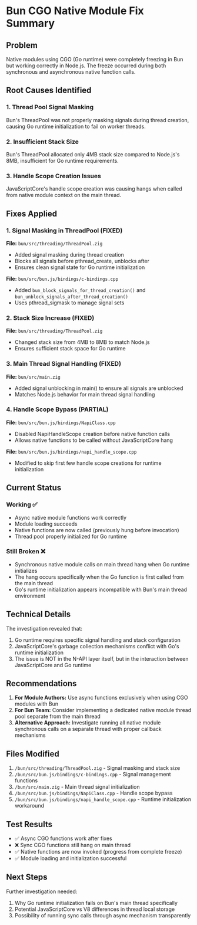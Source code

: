 # Bun CGO Native Module Fix Summary

## Problem
Native modules using CGO (Go runtime) were completely freezing in Bun but working correctly in Node.js. The freeze occurred during both synchronous and asynchronous native function calls.

## Root Causes Identified

### 1. Thread Pool Signal Masking
Bun's ThreadPool was not properly masking signals during thread creation, causing Go runtime initialization to fail on worker threads.

### 2. Insufficient Stack Size
Bun's ThreadPool allocated only 4MB stack size compared to Node.js's 8MB, insufficient for Go runtime requirements.

### 3. Handle Scope Creation Issues
JavaScriptCore's handle scope creation was causing hangs when called from native module context on the main thread.

## Fixes Applied

### 1. Signal Masking in ThreadPool (FIXED)
**File:** `bun/src/threading/ThreadPool.zig`
- Added signal masking during thread creation
- Blocks all signals before pthread_create, unblocks after
- Ensures clean signal state for Go runtime initialization

**File:** `bun/src/bun.js/bindings/c-bindings.cpp`
- Added `bun_block_signals_for_thread_creation()` and `bun_unblock_signals_after_thread_creation()`
- Uses pthread_sigmask to manage signal sets

### 2. Stack Size Increase (FIXED)
**File:** `bun/src/threading/ThreadPool.zig`
- Changed stack size from 4MB to 8MB to match Node.js
- Ensures sufficient stack space for Go runtime

### 3. Main Thread Signal Handling (FIXED)
**File:** `bun/src/main.zig`
- Added signal unblocking in main() to ensure all signals are unblocked
- Matches Node.js behavior for main thread signal handling

### 4. Handle Scope Bypass (PARTIAL)
**File:** `bun/src/bun.js/bindings/NapiClass.cpp`
- Disabled NapiHandleScope creation before native function calls
- Allows native functions to be called without JavaScriptCore hang

**File:** `bun/src/bun.js/bindings/napi_handle_scope.cpp`
- Modified to skip first few handle scope creations for runtime initialization

## Current Status

### Working ✅
- Async native module functions work correctly
- Module loading succeeds
- Native functions are now called (previously hung before invocation)
- Thread pool properly initialized for Go runtime

### Still Broken ❌
- Synchronous native module calls on main thread hang when Go runtime initializes
- The hang occurs specifically when the Go function is first called from the main thread
- Go's runtime initialization appears incompatible with Bun's main thread environment

## Technical Details

The investigation revealed that:
1. Go runtime requires specific signal handling and stack configuration
2. JavaScriptCore's garbage collection mechanisms conflict with Go's runtime initialization
3. The issue is NOT in the N-API layer itself, but in the interaction between JavaScriptCore and Go runtime

## Recommendations

1. **For Module Authors:** Use async functions exclusively when using CGO modules with Bun
2. **For Bun Team:** Consider implementing a dedicated native module thread pool separate from the main thread
3. **Alternative Approach:** Investigate running all native module synchronous calls on a separate thread with proper callback mechanisms

## Files Modified

1. `/bun/src/threading/ThreadPool.zig` - Signal masking and stack size
2. `/bun/src/bun.js/bindings/c-bindings.cpp` - Signal management functions
3. `/bun/src/main.zig` - Main thread signal initialization
4. `/bun/src/bun.js/bindings/NapiClass.cpp` - Handle scope bypass
5. `/bun/src/bun.js/bindings/napi_handle_scope.cpp` - Runtime initialization workaround

## Test Results

- ✅ Async CGO functions work after fixes
- ❌ Sync CGO functions still hang on main thread
- ✅ Native functions are now invoked (progress from complete freeze)
- ✅ Module loading and initialization successful

## Next Steps

Further investigation needed:
1. Why Go runtime initialization fails on Bun's main thread specifically
2. Potential JavaScriptCore vs V8 differences in thread local storage
3. Possibility of running sync calls through async mechanism transparently